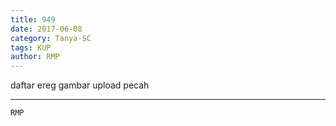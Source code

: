 ```yaml
---
title: 949
date: 2017-06-08
category: Tanya-SC
tags: KUP
author: RMP
---
```


daftar ereg gambar upload pecah

---



`RMP`
